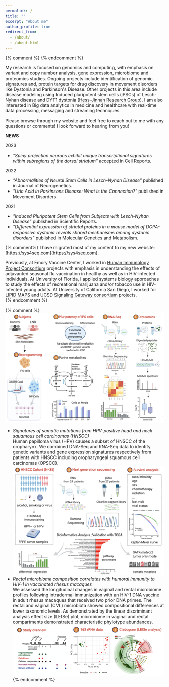 ```yaml
---
permalink: /
title: ""
excerpt: "About me"
author_profile: true
redirect_from: 
  - /about/
  - /about.html
---
```

{% comment %} {% endcomment %}

My research is focused on genomics and computing, with emphasis on variant and copy number analysis, gene expression, microbiome and proteomics studies. Ongoing projects include identification of genomic signatures and, protein targets for drug discovery in movement disorders like Dystonia and Parkinson's Disease. Other projects in this area include disease modeling using Induced pluripotent stem cells (iPSCs) of Lesch-Nyhan disease and DYT1 dystonia (<a href="https://med.emory.edu/departments/pharmacology-chemical-biology/labs/hess-jinnah-lab/index.html" target="_blank">Hess-Jinnah Research Group</a>). I am also interested in Big data analytics in medicine and healthcare with real-time data processing, messaging and streaming techniques.  

Please browse through my website and feel free to reach out to me with any questions or comments! I look forward to hearing from you!  

<b>NEWS</b>

2023  
<ul>
<li><em>"Spiny projection neurons exhibit unique transcriptional signatures within subregions of the dorsal striatum"</em> accepted in Cell Reports.</li>
</ul>  
2022  
<ul>
<li><em>"Abnormalities of Neural Stem Cells in Lesch-Nyhan Disease"</em> published in Journal of Neurogenetics.</li>  
<li><em>"Uric Acid in Parkinsons Disease: What Is the Connection?"</em> published in Movement Disorders.</li>   
</ul>
2021  
<ul>
<li><em>"Induced Pluripotent Stem Cells from Subjects with Lesch-Nyhan Disease"</em> published in Scientific Reports.</li>    
<li><em>"Differential expression of striatal proteins in a mouse model of DOPA-responsive dystonia reveals shared mechanisms among dystonic disorders"</em> published in Molecular Genetics and Metabolism.</li>
</ul>  

{% comment%}
I have migrated most of my content to my new website: [https://sys4seq.com](https://sys4seq.com).  

Previously, at Emory Vaccine Center, I worked in [Human Immunology Project Consortium](https://www.immuneprofiling.org/) projects with emphasis in understanding the effects of adjuvanted seasonal flu vaccination in healthy as well as in HIV-infected individuals. At University of Florida, I applied systems biology approaches to study the effects of recreational marijuana and/or tobacco use in HIV-infected young adults. At University of California San Diego, I worked for [LIPID MAPS](http://www.lipidmaps.org) and UCSD [Signaling Gateway consortium](http://www.signalinggateway.org/molecule/) projects.  
{% endcomment %}  

<!-- Google tag (gtag.js) -->
<script async src="https://www.googletagmanager.com/gtag/js?id=G-RWM39QLMPF"></script>
<script>
  window.dataLayer = window.dataLayer || [];
  function gtag(){dataLayer.push(arguments);}
  gtag('js', new Date());

  gtag('config', 'G-RWM39QLMPF');
</script>

{% comment %}
![Lesch-Nyhan-Disease](/images/illustration1.png)    

* _Signatures of somatic mutations from HPV-positive head and neck squamous cell carcinomas (HNSCC)_  
Human papilloma virus (HPV) causes a subset of HNSCC of the oropharynx. We combined DNA-Seq and RNA-Seq data to identify genetic variants and gene expression signatures respectively from patients with HNSCC including oropharyngeal squamous cell carcinomas (OPSCC).
![/cancer_mutations](/images/illustration2.png)  
* _Rectal microbiome composition correlates with humoral immunity to HIV-1 in vaccinated rhesus macaques_  
We assessed the longitudinal changes in vaginal and rectal microbiome profiles following intradermal immunization with an HIV-1 DNA vaccine in adult rhesus macaques that received two prior DNA primes. The rectal and vaginal (CVL) microbiota showed compositional differences at lower taxonomic levels. As demonstrated by the linear discriminant analysis effect size (LEfSe) plot, microbiome in vaginal and rectal compartments demonstrated characteristic phylotype abundances.
![/cladogram](/images/illustration3.png)  
{% endcomment %}
